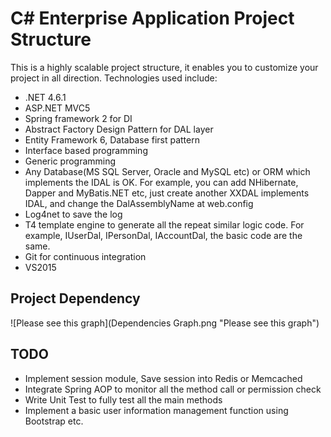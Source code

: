 # C# Enterprise Application Project Structure

This is a highly scalable project structure, it enables you to customize your project in all direction.
Technologies used include:
* .NET 4.6.1
* ASP.NET MVC5
* Spring framework 2 for DI
* Abstract Factory Design Pattern for DAL layer
* Entity Framework 6, Database first pattern
* Interface based programming
* Generic programming
* Any Database(MS SQL Server, Oracle and MySQL etc) or ORM which implements the IDAL is OK. For example, you can add NHibernate, Dapper and MyBatis.NET etc, just create another XXDAL implements IDAL, and change the DalAssemblyName at web.config
* Log4net to save the log
* T4 template engine to generate all the repeat similar logic code. For example, IUserDal, IPersonDal, IAccountDal, the basic code are the same.
* Git for continuous integration
* VS2015

## Project Dependency

![Please see this graph](Dependencies Graph.png "Please see this graph")

## TODO

* Implement session module, Save session into Redis or Memcached
* Integrate Spring AOP to monitor all the method call or permission check
* Write Unit Test to fully test all the main methods
* Implement a basic user information management function using Bootstrap etc.